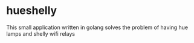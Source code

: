# hueshelly
This small application written in golang solves the problem of having hue lamps and shelly wifi relays
